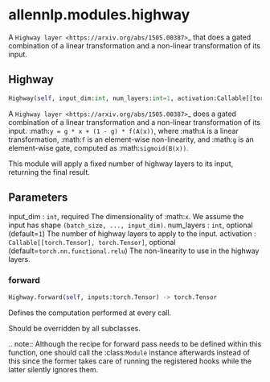 # allennlp.modules.highway

A `Highway layer <https://arxiv.org/abs/1505.00387>`_ that does a gated combination of a linear
transformation and a non-linear transformation of its input.

## Highway
```python
Highway(self, input_dim:int, num_layers:int=1, activation:Callable[[torch.Tensor], torch.Tensor]=<function relu at 0x121def158>) -> None
```

A `Highway layer <https://arxiv.org/abs/1505.00387>`_ does a gated combination of a linear
transformation and a non-linear transformation of its input.  :math:`y = g * x + (1 - g) *
f(A(x))`, where :math:`A` is a linear transformation, :math:`f` is an element-wise
non-linearity, and :math:`g` is an element-wise gate, computed as :math:`sigmoid(B(x))`.

This module will apply a fixed number of highway layers to its input, returning the final
result.

Parameters
----------
input_dim : ``int``, required
    The dimensionality of :math:`x`.  We assume the input has shape ``(batch_size, ...,
    input_dim)``.
num_layers : ``int``, optional (default=``1``)
    The number of highway layers to apply to the input.
activation : ``Callable[[torch.Tensor], torch.Tensor]``, optional (default=``torch.nn.functional.relu``)
    The non-linearity to use in the highway layers.

### forward
```python
Highway.forward(self, inputs:torch.Tensor) -> torch.Tensor
```
Defines the computation performed at every call.

Should be overridden by all subclasses.

.. note::
    Although the recipe for forward pass needs to be defined within
    this function, one should call the :class:`Module` instance afterwards
    instead of this since the former takes care of running the
    registered hooks while the latter silently ignores them.

